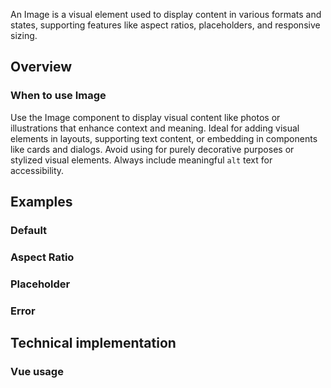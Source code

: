 <script setup>
import { CdxImage } from '@wikimedia/codex';
import ImageDefault from '@/../component-demos/image/examples/ImageDefault.vue';
import ImageAspectRatio from '@/../component-demos/image/examples/ImageAspectRatio.vue';
import ImagePlaceholder from '@/../component-demos/image/examples/ImagePlaceholder.vue';
import ImageError from '@/../component-demos/image/examples/ImageError.vue';

const controlsConfig = [
  {
    name: 'src',
    type: 'text',
    label: 'Image Source',
    default: 'https://upload.wikimedia.org/wikipedia/commons/thumb/f/f7/003_Olive-bellied_Sunbird_in_flight_at_Kibale_forest_National_Park_Photo_by_Giles_Laurent.jpg/2560px-003_Olive-bellied_Sunbird_in_flight_at_Kibale_forest_National_Park_Photo_by_Giles_Laurent.jpg',
  },
  {
    name: 'alt',
    type: 'text',
    label: 'Alt Text',
    default: 'Olive-bellied Sunbird flying from a flower to another at Kibale forest National Park.',
  },
  {
    name: 'aspectRatio',
    type: 'radio',
    label: 'Aspect Ratio',
    options: ['16-9', '3-2', '4-3', '1-1', '3-4', '2-3'],
    default: 'null',
  },
  {
    name: 'objectFit',
    type: 'radio',
    label: 'Object Fit',
    options: ['fill', 'contain', 'cover', 'none', 'scale-down'],
    default: 'cover',
  },
  {
    name: 'objectPosition',
    type: 'radio',
    label: 'Object Position',
    options: ['top', 'bottom', 'left', 'right', 'center'],
    default: 'center',
  },
  {
    name: 'position',
    type: 'radio',
    label: 'Image Position',
    options: [
      'left',
      'center',
      'right',
    ],
    default: 'center',
  },
  {
    name: 'width',
    type: 'text',
    label: 'Width',
    default: 350,
  },
  {
    name: 'height',
    type: 'text',
    label: 'Height',
    default: 200,
  },
];
</script>

An Image is a visual element used to display content in various formats and states,
supporting features like aspect ratios, placeholders, and responsive sizing.

<cdx-demo-wrapper :controls-config="controlsConfig" :show-generated-code="true">
  <template v-slot:demo="{ propValues }">
    <cdx-image
        :src="propValues.src"
        :alt="propValues.alt"
        :aspect-ratio="propValues.aspectRatio"
        :object-fit="propValues.objectFit"
        :objectPosition="propValues.objectPosition"
        :position="propValues.position"
        :width="propValues.width"
        :height="propValues.height"
      />
  </template>
</cdx-demo-wrapper>

## Overview

### When to use Image
Use the Image component to display visual content like photos or illustrations that enhance context and meaning.
Ideal for adding visual elements in layouts, supporting text content, or embedding in components like cards and dialogs.
Avoid using for purely decorative purposes or stylized visual elements.
Always include meaningful `alt` text for accessibility.

## Examples

### Default

<cdx-demo-wrapper>
<template v-slot:demo>
	<image-default />
</template>

<template v-slot:code>

:::code-group

<<< @/../component-demos/image/examples/ImageDefault.vue [NPM]

<<< @/../component-demos/image/examples-mw/ImageDefault.vue [MediaWiki]

:::

</template>
</cdx-demo-wrapper>

### Aspect Ratio

<cdx-demo-wrapper>
<template v-slot:demo>
	<image-aspect-ratio />
</template>

<template v-slot:code>

:::code-group

<<< @/../component-demos/image/examples/ImageAspectRatio.vue [NPM]

<<< @/../component-demos/image/examples-mw/ImageAspectRatio.vue [MediaWiki]

:::

</template>
</cdx-demo-wrapper>

### Placeholder

<cdx-demo-wrapper>
<template v-slot:demo>
	<image-placeholder />
</template>

<template v-slot:code>

:::code-group

<<< @/../component-demos/image/examples/ImagePlaceholder.vue [NPM]

<<< @/../component-demos/image/examples-mw/ImagePlaceholder.vue [MediaWiki]

:::

</template>
</cdx-demo-wrapper>

### Error

<cdx-demo-wrapper>
<template v-slot:demo>
	<image-error />
</template>

<template v-slot:code>

:::code-group

<<< @/../component-demos/image/examples/ImageError.vue [NPM]

<<< @/../component-demos/image/examples-mw/ImageError.vue [MediaWiki]

:::

</template>
</cdx-demo-wrapper>

## Technical implementation

### Vue usage
